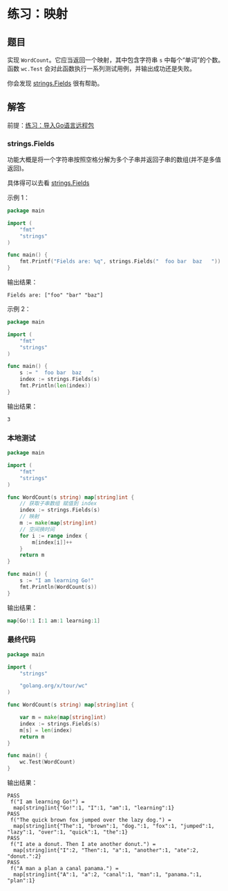 # 练习：映射

## 题目

实现 `WordCount`。它应当返回一个映射，其中包含字符串 `s` 中每个“单词”的个数。函数 `wc.Test` 会对此函数执行一系列测试用例，并输出成功还是失败。

你会发现 [strings.Fields](https://go-zh.org/pkg/strings/#Fields) 很有帮助。

## 解答

前提：[练习：导入Go语言远程包](Go-details/Import-remote-pakcages.md)

### strings.Fields

功能大概是将一个字符串按照空格分解为多个子串并返回子串的数组(并不是多值返回)。

具体得可以去看 [strings.Fields](https://go-zh.org/pkg/strings/#Fields)

示例 1：

```go
package main

import (
	"fmt"
	"strings"
)

func main() {
	fmt.Printf("Fields are: %q", strings.Fields("  foo bar  baz   "))
}
```

输出结果：

```shell
Fields are: ["foo" "bar" "baz"]
```

示例 2：

```go
package main

import (
	"fmt"
	"strings"
)

func main() {
	s := "  foo bar  baz   "
	index := strings.Fields(s)
	fmt.Println(len(index))
}
```

输出结果：

```shell
3
```

### 本地测试

```go
package main

import (
	"fmt"
	"strings"
)

func WordCount(s string) map[string]int {
	// 获取子串数组 赋值到 index
	index := strings.Fields(s)
	// 映射
	m := make(map[string]int)
	// 空间换时间
	for i := range index {
		m[index[i]]++
	}
	return m
}

func main() {
	s := "I am learning Go!"
	fmt.Println(WordCount(s))
}
```

输出结果：

```go
map[Go!:1 I:1 am:1 learning:1]
```

### 最终代码


```go
package main

import (
	"strings"

	"golang.org/x/tour/wc"
)

func WordCount(s string) map[string]int {

	var m = make(map[string]int)
	index := strings.Fields(s)
	m[s] = len(index)
	return m
}

func main() {
	wc.Test(WordCount)
}
```

输出结果：

```shell
PASS
 f("I am learning Go!") = 
  map[string]int{"Go!":1, "I":1, "am":1, "learning":1}
PASS
 f("The quick brown fox jumped over the lazy dog.") = 
  map[string]int{"The":1, "brown":1, "dog.":1, "fox":1, "jumped":1, "lazy":1, "over":1, "quick":1, "the":1}
PASS
 f("I ate a donut. Then I ate another donut.") = 
  map[string]int{"I":2, "Then":1, "a":1, "another":1, "ate":2, "donut.":2}
PASS
 f("A man a plan a canal panama.") = 
  map[string]int{"A":1, "a":2, "canal":1, "man":1, "panama.":1, "plan":1}
```

<!-- 网址或引用 -->
